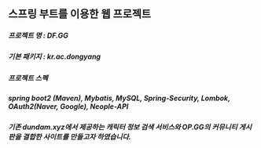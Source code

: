 ## 스프링 부트를 이용한 웹 프로젝트
##### 프로젝트 명 : DF.GG
##### 기본 패키지 : kr.ac.dongyang
##### 프로젝트 스펙 
##### spring boot2 (Maven), Mybatis, MySQL, Spring-Security, Lombok, OAuth2(Naver, Google), Neople-API

##### 기존 dundam.xyz에서 제공하는 캐릭터 정보 검색 서비스와 OP.GG의 커뮤니티 게시판을 결합한 사이트를 만들고자 하였습니다.
